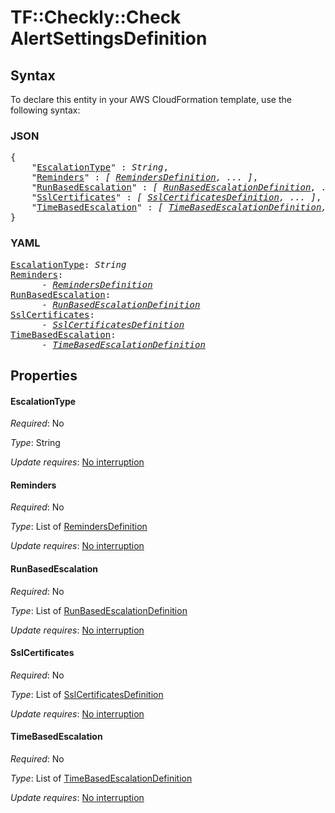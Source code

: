 # TF::Checkly::Check AlertSettingsDefinition

## Syntax

To declare this entity in your AWS CloudFormation template, use the following syntax:

### JSON

<pre>
{
    "<a href="#escalationtype" title="EscalationType">EscalationType</a>" : <i>String</i>,
    "<a href="#reminders" title="Reminders">Reminders</a>" : <i>[ <a href="remindersdefinition.md">RemindersDefinition</a>, ... ]</i>,
    "<a href="#runbasedescalation" title="RunBasedEscalation">RunBasedEscalation</a>" : <i>[ <a href="runbasedescalationdefinition.md">RunBasedEscalationDefinition</a>, ... ]</i>,
    "<a href="#sslcertificates" title="SslCertificates">SslCertificates</a>" : <i>[ <a href="sslcertificatesdefinition.md">SslCertificatesDefinition</a>, ... ]</i>,
    "<a href="#timebasedescalation" title="TimeBasedEscalation">TimeBasedEscalation</a>" : <i>[ <a href="timebasedescalationdefinition.md">TimeBasedEscalationDefinition</a>, ... ]</i>
}
</pre>

### YAML

<pre>
<a href="#escalationtype" title="EscalationType">EscalationType</a>: <i>String</i>
<a href="#reminders" title="Reminders">Reminders</a>: <i>
      - <a href="remindersdefinition.md">RemindersDefinition</a></i>
<a href="#runbasedescalation" title="RunBasedEscalation">RunBasedEscalation</a>: <i>
      - <a href="runbasedescalationdefinition.md">RunBasedEscalationDefinition</a></i>
<a href="#sslcertificates" title="SslCertificates">SslCertificates</a>: <i>
      - <a href="sslcertificatesdefinition.md">SslCertificatesDefinition</a></i>
<a href="#timebasedescalation" title="TimeBasedEscalation">TimeBasedEscalation</a>: <i>
      - <a href="timebasedescalationdefinition.md">TimeBasedEscalationDefinition</a></i>
</pre>

## Properties

#### EscalationType

_Required_: No

_Type_: String

_Update requires_: [No interruption](https://docs.aws.amazon.com/AWSCloudFormation/latest/UserGuide/using-cfn-updating-stacks-update-behaviors.html#update-no-interrupt)

#### Reminders

_Required_: No

_Type_: List of <a href="remindersdefinition.md">RemindersDefinition</a>

_Update requires_: [No interruption](https://docs.aws.amazon.com/AWSCloudFormation/latest/UserGuide/using-cfn-updating-stacks-update-behaviors.html#update-no-interrupt)

#### RunBasedEscalation

_Required_: No

_Type_: List of <a href="runbasedescalationdefinition.md">RunBasedEscalationDefinition</a>

_Update requires_: [No interruption](https://docs.aws.amazon.com/AWSCloudFormation/latest/UserGuide/using-cfn-updating-stacks-update-behaviors.html#update-no-interrupt)

#### SslCertificates

_Required_: No

_Type_: List of <a href="sslcertificatesdefinition.md">SslCertificatesDefinition</a>

_Update requires_: [No interruption](https://docs.aws.amazon.com/AWSCloudFormation/latest/UserGuide/using-cfn-updating-stacks-update-behaviors.html#update-no-interrupt)

#### TimeBasedEscalation

_Required_: No

_Type_: List of <a href="timebasedescalationdefinition.md">TimeBasedEscalationDefinition</a>

_Update requires_: [No interruption](https://docs.aws.amazon.com/AWSCloudFormation/latest/UserGuide/using-cfn-updating-stacks-update-behaviors.html#update-no-interrupt)

